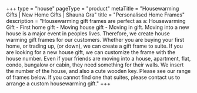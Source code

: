 +++
type = "house"
pageType = "product"
metaTitle = "Housewarming Gifts | New Home Gifts | Shauna Gra"
title = "Personalised Home Frames"
description = "Housewarming gift frames are perfect as a: Housewarming Gift - First home gift - Moving house gift - Moving in gift. Moving into a new house is a major event in peoples lives. Therefore, we create house warming gift frames for our customers. Whether you are buying your first home, or trading up, (or down), we can create a gift frame to suite. If you are looking for a new house gift, we can customize the frame with the house number. Even if your friends are moving into a house, apartment, flat, condo, bungalow or cabin, they need something for their walls. We insert the number of the house, and also a cute wooden key. Please see our range of frames below. If you cannot find one that suites, please contact us to arrange a custom housewarming gift."
+++

